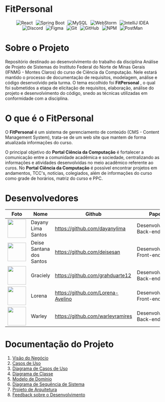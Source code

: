 # FitPersonal

<div style="display: flex; flex-wrap: wrap; justify-content: center;">
    <img src="https://skillicons.dev/icons?i=react" alt="React" style="margin: 0 5px;" />
    <img src="https://skillicons.dev/icons?i=spring" alt="Spring Boot" style="margin: 0 5px;" />
    <img src="https://skillicons.dev/icons?i=mysql" alt="MySQL" style="margin: 0 5px;" />
    <img src="https://skillicons.dev/icons?i=webstorm" alt="WebStorm" style="margin: 0 5px;" />
    <img src="https://skillicons.dev/icons?i=idea" alt="IntelliJ IDEA" style="margin: 0 5px;" />
    <img src="https://skillicons.dev/icons?i=discord" alt="Discord" style="margin: 0 5px;" />
    <img src="https://skillicons.dev/icons?i=figma" alt="Figma" style="margin: 0 5px;" />
    <img src="https://skillicons.dev/icons?i=git" alt="Git" style="margin: 0 5px;" />
    <img src="https://skillicons.dev/icons?i=github" alt="GitHub" style="margin: 0 5px;" />
    <img src="https://skillicons.dev/icons?i=npm" alt="NPM" style="margin: 0 5px;" />
    <img src="https://skillicons.dev/icons?i=postman" alt="PostMan" style="margin: 0 5px;" />
</div>

# **Sobre o Projeto**

Repositório destinado ao desenvolvimento do trabalho da disciplina Análise de Projeto de Sistemas do Instituto Federal do Norte de Minas Gerais (IFNMG - Montes Claros) do curso de Ciência da Computação. Nele estará mantido o processo de documentação de requisitos, modelagem, análise e código desenvolvido pela turma. O tema escolhido foi **FitPersonal** , o qual foi submetidos a etapa de elicitação de requisitos, elaboração, análise do projeto e desenvolvimento do código, snedo as técnicas utilizadas em conformidade com a disciplina.

#  **O que é o FitPersonal**

O **FitPersonal** é um sistema de gerenciamento de conteúdo (CMS - Content Management System), trata-se de um web site que mantem de forma atualizada informações do curso.

O principal objetivo do **Portal Ciência da Computação** é fortalecer a comunicação entre a comunidade acadêmica e sociedade, centralizando as informações e atividades desenvolvidas no meio acadêmico referente ao curos. No **Portal Ciência da Computação** é possível encontrar projetos em andamentos, TCC's, notícias, colegiados, além de informações do curso como grade de horários, matriz do curso e PPC.

# **Desenvolvedores**

| Foto | Nome | Github | Papel |
| --- | --- | --- | --- |
| <img src="https://github.com/dayanylima.png" width="60px;"/><br /> | Dayany Lima Santos | https://github.com/dayanylima | Desenvolvedora Back-end |
| <img src="https://github.com/deisesan.png" width="60px;"/><br /> | Deise Santana dos Santos | https://github.com/deisesan | Desenvolvedora Front-end |
| <img src="https://github.com/grahduarte12.png" width="60px;"/><br /> | Graciely | https://github.com/grahduarte12 | Desenvolvedora Back-end |
| <img src="https://github.com/Lorena-Avelino.png" width="60px;"/><br /> | Lorena | https://github.com/Lorena-Avelino | Desenvolvedora Front-end |
| <img src="https://github.com/warleyramires.png" width="60px;"/><br /> | Warley | https://github.com/warleyramires | Desenvolvedor Back-end |

# Documentação do Projeto

1. [Visão do Negócio](https://docs.google.com/document/d/1iVywL7h4M__PRT1fmzx0v4acLL4ZpK0_SHPXj_qQNcU/edit)
2. [Casos de Uso](https://docs.google.com/document/d/1pCCuJjENDDREi6hLHhHCgFdvPVWVs2SHeNaRHDPIrXQ/edit#heading=h.llr4hu3hyed0)
3. [Diagrama de Casos de Uso](https://app.diagrams.net/#G1z0LiYxMY3uCKEryaOFdwMEcyAGRsRk62#%7B%22pageId%22%3A%22EGNDTOvTWzLsnAQkL6js%22%7D)
4. [Diagrama de Classe](https://app.diagrams.net/#G1RivHtjzVUKt2mppHkeJtMtPo1EY4znUA#%7B%22pageId%22%3A%22hHhpomXcHoK5sr4QZyey%22%7D)
5. [Modelo de Domínio](https://app.diagrams.net/#G1HeUAcIgh5V9qxsfrwHzBKXr6ATJuHaDF#%7B%22pageId%22%3A%22hHhpomXcHoK5sr4QZyey%22%7D)
6. [Diagrama de Sequência de Sistema](https://app.diagrams.net/#G1wk_JZytv7qVZjUtf6t8aXzU_wE2PJJ_v#%7B%22pageId%22%3A%22opEtpKFSlEG7xH13b8S1%22%7D)
7. [Projeto de Arquitetura](https://docs.google.com/document/d/1OW440lIJA_tzMdoR5wX5rHgho5bqoG7I/edit)
8. [Feedback sobre o Desenvolvimento](https://github.com/luciofdsantos/APS-2023.2-FitPersonal/blob/main/FeedBackDesenvolvimento.md)
